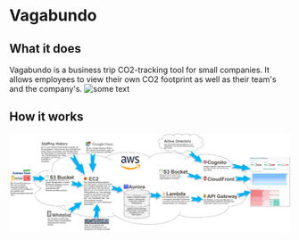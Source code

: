 # Vagabundo

## What it does
Vagabundo is a business trip CO2-tracking tool for small companies. It allows employees to view their own CO2 footprint as well as their team's and the company's.
![some text](images/FunctionalDescription)

## How it works
![some text](images/CloudArchitecture.png)

